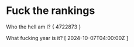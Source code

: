 # Fuck the rankings

Who the hell am I?
{ 4722873 }

What fucking year is it?
[ 2024-10-07T04:00:00Z ]
